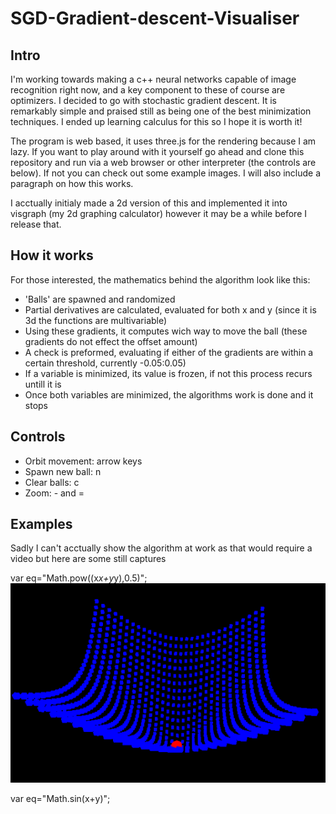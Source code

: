 # SGD-Gradient-descent-Visualiser

## Intro

I'm working towards making a c++ neural networks capable of image recognition right now, and a key component to these of course are optimizers. I decided to go with stochastic gradient descent. It is remarkably simple and praised still as being one of the best minimization techniques. I ended up learning calculus for this so I hope it is worth it!

The program is web based, it uses three.js for the rendering because I am lazy. If you want to play around with it yourself go ahead and clone this repository and run via a web browser or other interpreter (the controls are below). If not you can check out some example images. I will also include a paragraph on how this works.

I acctually initialy made a 2d version of this and implemented it into visgraph (my 2d graphing calculator) however it may be a while before I release that.


## How it works

For those interested, the mathematics behind the algorithm look like this:
* 'Balls' are spawned and randomized 
* Partial derivatives are calculated, evaluated for both x and y (since it is 3d the functions are multivariable)
* Using these gradients, it computes wich way to move the ball (these gradients do not effect the offset amount)
* A check is preformed, evaluating if either of the gradients are within a certain threshold, currently -0.05:0.05)
* If a variable is minimized, its value is frozen, if not this process recurs untill it is
* Once both variables are minimized, the algorithms work is done and it stops


## Controls

* Orbit movement: arrow keys
* Spawn new ball: n
* Clear balls: c
* Zoom: - and =

## Examples

Sadly I can't acctually show the algorithm at work as that would require a video but here are some still captures

var eq="Math.pow((x*x+y*y),0.5)";
![Image](https://github.com/HamishHamiltonSmith/SGD-Gradient-descent-Visualiser/blob/main/examples/Screenshot%202022-06-29%208.39.26%20PM.png)

var eq="Math.sin(x+y)";
